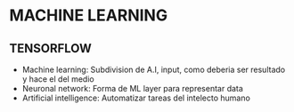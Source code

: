 # MACHINE LEARNING

## TENSORFLOW
- Machine learning: Subdivision de A.I, input, como deberia ser resultado y hace el del medio
- Neuronal network: Forma de ML layer para representar data
- Artificial intelligence: Automatizar tareas del intelecto humano
